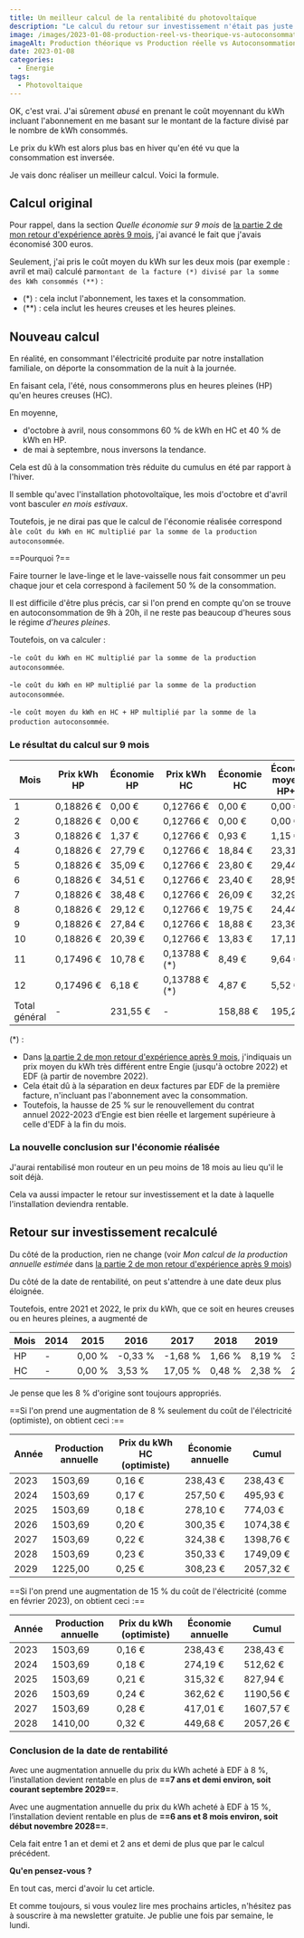 ```yaml
---
title: Un meilleur calcul de la rentalibité du photovoltaïque
description: "Le calcul du retour sur investissement n'était pas juste dans mon article du 31 décembre 2022. Cet article corrige le tir"
image: /images/2023-01-08-production-reel-vs-theorique-vs-autoconsommation-2022.jpg
imageAlt: Production théorique vs Production réelle vs Autoconsommation
date: 2023-01-08
categories:
  - Energie
tags:
  - Photovoltaique
---
```


OK, c'est vrai. J'ai sûrement _abusé_ en prenant le coût moyennant du kWh incluant l'abonnement en me basant sur le montant de la facture divisé par le nombre de kWh consommés.

Le prix du kWh est alors plus bas en hiver qu'en été vu que la consommation est inversée.

Je vais donc réaliser un meilleur calcul. Voici la formule.

<!-- more -->

## Calcul original

Pour rappel, dans la section _Quelle économie sur 9 mois_ de [la partie 2 de mon retour d'expérience après 9 mois](../../2022-12/retour-d-experience-sur-une-installation-pv-9mois-partie-2/index.md#quelle-economie-sur-9-mois), j'ai avancé le fait que j'avais économisé 300 euros.

Seulement, j'ai pris le coût moyen du kWh sur les deux mois (par exemple : avril et mai) calculé par`montant de la facture (*) divisé par la somme des kWh consommés (**)` :

- (\*) : cela inclut l'abonnement, les taxes et la consommation.
- (\*\*) : cela inclut les heures creuses et les heures pleines.

## Nouveau calcul

En réalité, en consommant l'électricité produite par notre installation familiale, on déporte la consommation de la nuit à la journée.

En faisant cela, l'été, nous consommerons plus en heures pleines (HP) qu'en heures creuses (HC).

En moyenne,

- d'octobre à avril, nous consommons 60 % de kWh en HC et 40 % de kWh en HP.
- de mai à septembre, nous inversons la tendance.

Cela est dû à la consommation très réduite du cumulus en été par rapport à l'hiver.

Il semble qu'avec l'installation photovoltaïque, les mois d'octobre et d'avril vont basculer _en mois estivaux_.

Toutefois, je ne dirai pas que le calcul de l'économie réalisée correspond à`le coût du kWh en HC multiplié par la somme de la production autoconsommée`.

==Pourquoi ?==

Faire tourner le lave-linge et le lave-vaisselle nous fait consommer un peu chaque jour et cela correspond à facilement 50 % de la consommation.

Il est difficile d'être plus précis, car si l'on prend en compte qu'on se trouve en autoconsommation de 9h à 20h, il ne reste pas beaucoup d'heures sous le régime _d’heures pleines_.

Toutefois, on va calculer :

-`le coût du kWh en HC multiplié par la somme de la production autoconsommée`.

-`le coût du kWh en HP multiplié par la somme de la production autoconsommée`.

-`le coût moyen du kWh en HC + HP multiplié par la somme de la production autoconsommée`.

### Le résultat du calcul sur 9 mois

| Mois          | Prix kWh HP | Économie HP | Prix kWh HC    | Économie HC | Économie moyenne HP+HC |
| ------------- | ----------- | ----------- | -------------- | ----------- | ---------------------- |
| 1             | 0,18826 €   | 0,00 €      | 0,12766 €      | 0,00 €      | 0,00 €                 |
| 2             | 0,18826 €   | 0,00 €      | 0,12766 €      | 0,00 €      | 0,00 €                 |
| 3             | 0,18826 €   | 1,37 €      | 0,12766 €      | 0,93 €      | 1,15 €                 |
| 4             | 0,18826 €   | 27,79 €     | 0,12766 €      | 18,84 €     | 23,31 €                |
| 5             | 0,18826 €   | 35,09 €     | 0,12766 €      | 23,80 €     | 29,44 €                |
| 6             | 0,18826 €   | 34,51 €     | 0,12766 €      | 23,40 €     | 28,95 €                |
| 7             | 0,18826 €   | 38,48 €     | 0,12766 €      | 26,09 €     | 32,29 €                |
| 8             | 0,18826 €   | 29,12 €     | 0,12766 €      | 19,75 €     | 24,44 €                |
| 9             | 0,18826 €   | 27,84 €     | 0,12766 €      | 18,88 €     | 23,36 €                |
| 10            | 0,18826 €   | 20,39 €     | 0,12766 €      | 13,83 €     | 17,11 €                |
| 11            | 0,17496 €   | 10,78 €     | 0,13788 € (\*) | 8,49 €      | 9,64 €                 |
| 12            | 0,17496 €   | 6,18 €      | 0,13788 € (\*) | 4,87 €      | 5,52 €                 |
| Total général | -           | 231,55 €    | -              | 158,88 €    | 195,21 €               |

(\*) :

- Dans [la partie 2 de mon retour d'expérience après 9 mois](../../2022-12/retour-d-experience-sur-une-installation-pv-9mois-partie-2/index.md#quelle-economie-sur-9-mois), j'indiquais un prix moyen du kWh très différent entre Engie (jusqu'à octobre 2022) et EDF (à partir de novembre 2022).
- Cela était dû à la séparation en deux factures par EDF de la première facture, n'incluant pas l'abonnement avec la consommation.
- Toutefois, la hausse de 25 % sur le renouvellement du contrat annuel 2022-2023 d’Engie est bien réelle et largement supérieure à celle d'EDF à la fin du mois.

### La nouvelle conclusion sur l'économie réalisée

J'aurai rentabilisé mon routeur en un peu moins de 18 mois au lieu qu'il le soit déjà.

Cela va aussi impacter le retour sur investissement et la date à laquelle l'installation deviendra rentable.

## Retour sur investissement recalculé

Du côté de la production, rien ne change (voir _Mon calcul de la production annuelle estimée_ dans [la partie 2 de mon retour d'expérience après 9 mois](../../2022-12/retour-d-experience-sur-une-installation-pv-9mois-partie-2/index.md#quelle-économie-sur-9-mois))

Du côté de la date de rentabilité, on peut s'attendre à une date deux plus éloignée.

Toutefois, entre 2021 et 2022, le prix du kWh, que ce soit en heures creuses ou en heures pleines, a augmenté de

| Mois | 2014 | 2015   | 2016    | 2017    | 2018   | 2019   | 2020   | 2021    | 2022    | Moyenne |
| ---- | ---- | ------ | ------- | ------- | ------ | ------ | ------ | ------- | ------- | ------- |
| HP   | -    | 0,00 % | -0,33 % | -1,68 % | 1,66 % | 8,19 % | 3,65 % | 21,49 % | 14,57 % | 5,28 %  |
| HC   | -    | 0,00 % | 3,53 %  | 17,05 % | 0,48 % | 2,38 % | 2,81 % | 17,42 % | 17,63 % | 6,81 %  |

Je pense que les 8 % d'origine sont toujours appropriés.

==Si l'on prend une augmentation de 8 % seulement du coût de l'électricité (optimiste), on obtient ceci :==

| Année | Production annuelle | Prix du kWh HC (optimiste) | Économie annuelle | Cumul     |
| ----- | ------------------- | -------------------------- | ----------------- | --------- |
| 2023  | 1503,69             | 0,16 €                     | 238,43 €          | 238,43 €  |
| 2024  | 1503,69             | 0,17 €                     | 257,50 €          | 495,93 €  |
| 2025  | 1503,69             | 0,18 €                     | 278,10 €          | 774,03 €  |
| 2026  | 1503,69             | 0,20 €                     | 300,35 €          | 1074,38 € |
| 2027  | 1503,69             | 0,22 €                     | 324,38 €          | 1398,76 € |
| 2028  | 1503,69             | 0,23 €                     | 350,33 €          | 1749,09 € |
| 2029  | 1225,00             | 0,25 €                     | 308,23 €          | 2057,32 € |

==Si l'on prend une augmentation de 15 % du coût de l'électricité (comme en février 2023), on obtient ceci :==

| Année | Production annuelle | Prix du kWh (optimiste) | Économie annuelle | Cumul     |
| ----- | ------------------- | ----------------------- | ----------------- | --------- |
| 2023  | 1503,69             | 0,16 €                  | 238,43 €          | 238,43 €  |
| 2024  | 1503,69             | 0,18 €                  | 274,19 €          | 512,62 €  |
| 2025  | 1503,69             | 0,21 €                  | 315,32 €          | 827,94 €  |
| 2026  | 1503,69             | 0,24 €                  | 362,62 €          | 1190,56 € |
| 2027  | 1503,69             | 0,28 €                  | 417,01 €          | 1607,57 € |
| 2028  | 1410,00             | 0,32 €                  | 449,68 €          | 2057,26 € |

### Conclusion de la date de rentabilité

Avec une augmentation annuelle du prix du kWh acheté à EDF à 8 %, l’installation devient rentable en plus de **==7 ans et demi environ, soit courant septembre 2029==**.

Avec une augmentation annuelle du prix du kWh acheté à EDF à 15 %, l’installation devient rentable en plus de **==6 ans et 8 mois environ, soit début novembre 2028==**.

Cela fait entre 1 an et demi et 2 ans et demi de plus que par le calcul précédent.

**Qu'en pensez-vous ?**

En tout cas, merci d'avoir lu cet article.

Et comme toujours, si vous voulez lire mes prochains articles, n'hésitez pas à souscrire à ma newsletter gratuite. Je publie une fois par semaine, le lundi.

